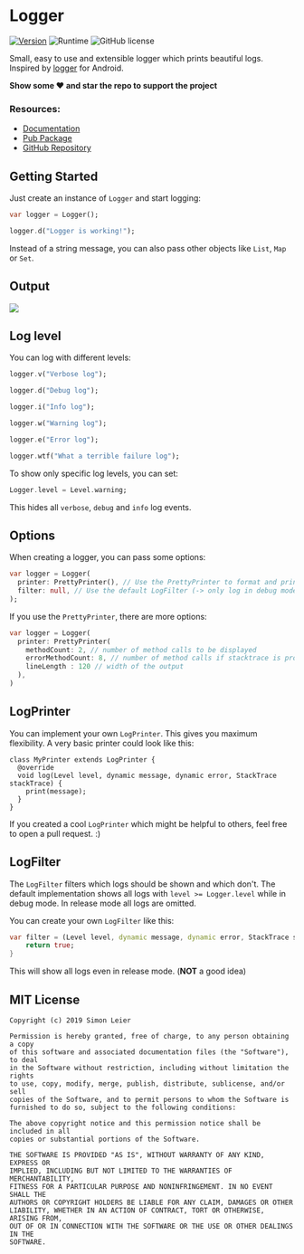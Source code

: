 # Logger

[![Version](https://img.shields.io/pub/v/logger.svg)](https://pub.dartlang.org/packages/logger) ![Runtime](https://img.shields.io/badge/dart-%3E%3D2.1-brightgreen.svg) ![GitHub license](https://img.shields.io/badge/license-MIT-blue.svg?style=flat)

Small, easy to use and extensible logger which prints beautiful logs.
Inspired by [logger](https://github.com/orhanobut/logger) for Android.

**Show some ❤️ and star the repo to support the project**

### Resources:
- [Documentation](https://pub.dartlang.org/documentation/logger/latest/logger/)
- [Pub Package](https://pub.dartlang.org/packages/logger)
- [GitHub Repository](https://github.com/leisim/logger)

## Getting Started

Just create an instance of `Logger` and start logging:
```dart
var logger = Logger();

logger.d("Logger is working!");
```

Instead of a string message, you can also pass other objects like `List`, `Map` or `Set`.

## Output

![](https://raw.githubusercontent.com/leisim/logger/master/art/screenshot.png)

## Log level

You can log with different levels:

```dart
logger.v("Verbose log");

logger.d("Debug log");

logger.i("Info log");

logger.w("Warning log");

logger.e("Error log");

logger.wtf("What a terrible failure log");
```

To show only specific log levels, you can set:

```dart
Logger.level = Level.warning;
```

This hides all `verbose`, `debug` and `info` log events.

## Options

When creating a logger, you can pass some options:

```dart
var logger = Logger(
  printer: PrettyPrinter(), // Use the PrettyPrinter to format and print log
  filter: null, // Use the default LogFilter (-> only log in debug mode)
);
```

If you use the `PrettyPrinter`, there are more options:

```dart
var logger = Logger(
  printer: PrettyPrinter(
    methodCount: 2, // number of method calls to be displayed
    errorMethodCount: 8, // number of method calls if stacktrace is provided
    lineLength : 120 // width of the output
  ),
)
```

## LogPrinter

You can implement your own `LogPrinter`. This gives you maximum flexibility. A very basic printer could look like this:

```
class MyPrinter extends LogPrinter {
  @override
  void log(Level level, dynamic message, dynamic error, StackTrace stackTrace) {
    print(message);
  }
}
```

If you created a cool `LogPrinter` which might be helpful to others, feel free to open a pull request. :)

## LogFilter

The `LogFilter` filters which logs should be shown and which don't.
The default implementation shows all logs with `level >= Logger.level` while in debug mode. In release mode all logs are omitted.

You can create your own `LogFilter` like this:
```dart
var filter = (Level level, dynamic message, dynamic error, StackTrace stackTrace) {
    return true;
}
```
This will show all logs even in release mode. (**NOT** a good idea)

## MIT License
```
Copyright (c) 2019 Simon Leier

Permission is hereby granted, free of charge, to any person obtaining a copy
of this software and associated documentation files (the "Software"), to deal
in the Software without restriction, including without limitation the rights
to use, copy, modify, merge, publish, distribute, sublicense, and/or sell
copies of the Software, and to permit persons to whom the Software is
furnished to do so, subject to the following conditions:

The above copyright notice and this permission notice shall be included in all
copies or substantial portions of the Software.

THE SOFTWARE IS PROVIDED "AS IS", WITHOUT WARRANTY OF ANY KIND, EXPRESS OR
IMPLIED, INCLUDING BUT NOT LIMITED TO THE WARRANTIES OF MERCHANTABILITY,
FITNESS FOR A PARTICULAR PURPOSE AND NONINFRINGEMENT. IN NO EVENT SHALL THE
AUTHORS OR COPYRIGHT HOLDERS BE LIABLE FOR ANY CLAIM, DAMAGES OR OTHER
LIABILITY, WHETHER IN AN ACTION OF CONTRACT, TORT OR OTHERWISE, ARISING FROM,
OUT OF OR IN CONNECTION WITH THE SOFTWARE OR THE USE OR OTHER DEALINGS IN THE
SOFTWARE.
```
